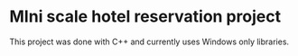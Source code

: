 # MIni scale hotel reservation project

This project was done with C++ and currently uses Windows only libraries.


